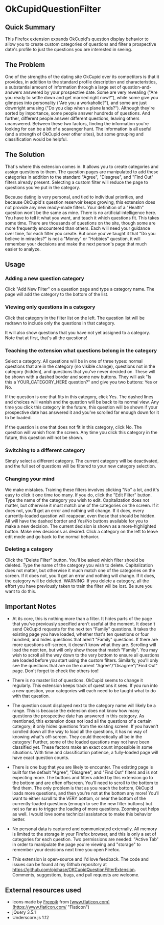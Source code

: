 # OkCupidQuestionFilter #

## Quick Summary ##

This Firefox extension expands OkCupid's question display behavior to allow you to create custom categories of questions and filter a prospective date's profile to just the questions you are interested in seeing.

## The Problem ##

One of the strengths of the dating site OkCupid over its competitors is that it provides, in addition to the standard profile description and characteristics, a substantial amount of information through a large set of question-and-answers answered by your prospective date. Some are very revealing ("Are you ready to settle down and get married right now?"), while some give you glimpses into personality ("Are you a workaholic?"), and some are just downright amusing ("Do you clap when a plane lands?"). Although they're sorted by importance, some people answer hundreds of questions. And further, different people answer different questions, leaving others unanswered. Between these two factors, finding the information you're looking for can be a bit of a scavenger hunt. The information is all useful (and a strength of OkCupid over other sites), but some grouping and classification would be helpful.

## The Solution ##

That's where this extension comes in. It allows you to create categories and assign questions to them. The question pages are manipulated to add these categories in addition to the standard "Agree", "Disagree", and "Find Out" filters already present. Selecting a custom filter will reduce the page to questions you've put in the category.

Because dating is very personal, and tied to individual priorities, and because OkCupid's question reservoir keeps growing, this extension does not provide any new ready-made filters. Your definition of a "Health" question won't be the same as mine. There is no artificial intelligence here. You have to tell it what you want, and teach it which questions fit. This takes some time. There are thousands of questions on the site, though some are more frequently encountered than others. Each will need your guidance over time, for each filter you create. But once you've taught it that "Do you believe in miracles?" is not a "Money" or "Hobbies" question, it will remember your decisions and make the next person's page that much easier to analyze.

## Usage ##

### Adding a new question category ###

Click "Add New Filter" on a question page and type a category name. The page will add the category to the bottom of the list.

### Viewing only questions in a category ###

Click that category in the filter list on the left. The question list will be redrawn to include only the questions in that category.

It will also show questions that you have not yet assigned to a category. Note that at first, that's all the questions!

### Teaching the extension what questions belong in the category ###

Select a category. All questions will be in one of three types: normal questions that are in the category (no visible change), questions not in the category (hidden), and questions that you've never decided on. These will be shown with a dashed border and some new buttons. They will ask "Is this a YOUR_CATEGORY_HERE question?" and give you two buttons: Yes or No. 

If the question is one that fits in this category, click Yes. The dashed lines and choices will vanish and the question will be back to its normal view. Any time you click this category in the future, this question will be shown if your prospective date has answered it and you've scrolled far enough down for it to be loaded.
	
If the question is one that does not fit in this category, click No. The question will vanish from the screen. Any time you click this category in the future, this question will not be shown.

### Switching to a different category ###

Simply select a different category. The current category will be deactivated, and the full set of questions will be filtered to your new category selection.

### Changing your mind ###

We make mistakes. Training these filters involves clicking "No" a lot, and it's easy to click it one time too many. If you do, click the "Edit Filter" button. Type the name of the category you wish to edit. Capitalization does not matter, but otherwise it must match one of the categories on the screen. If it does not, you'll get an error and nothing will change. If it does, every currently-loaded question will reappear, even those that should be hidden. All will have the dashed border and Yes/No buttons available for you to make a new decision. The current decision is shown as a more-highlighted button. Make new decisions as desired. Click a category on the left to leave edit mode and go back to the normal behavior.

### Deleting a category ###

Click the "Delete Filter" button. You'll be asked which filter should be deleted. Type the name of the category you wish to delete. Capitalization does not matter, but otherwise it much match one of the categories on the screen. If it does not, you'll get an error and nothing will change. If it does, the category will be deleted. WARNING: If you delete a category, all the effort you have previously taken to train the filter will be lost. Be sure you want to do this.

## Important Notes ##

- At its core, this is nothing more than a filter. It hides parts of the page that you've previously specified aren't useful at the moment. It doesn't send OkCupid requests for the next ten "Family" questions. It takes the existing page you have loaded, whether that's ten questions or four hundred, and hides questions that aren't "Family" questions. If there are more questions off-screen, it doesn't know what they are. Scrolling will load the next ten, but will only show those that match "Family". You may wish to scroll all the way down to the very bottom to ensure all questions are loaded before you start using the custom filters. Similarly, you'll only see the questions that are on the current "Agree"/"Disagree"/"Find Out" page. Don't forget to check the others too!

- There is no master list of questions. OkCupid seems to change it regularly. This extension keeps track of questions it sees. If you run into a new question, your categories will each need to be taught what to do with that question.

- The question count displayed next to the category name will likely be a range. This is because the extension does not know how many questions the prospective date has answered in this category. As mentioned, this extension does not load all the questions of a certain category; it only hides questions from the existing screen. If you haven't scrolled down all the way to load all the questions, it has no way of knowing what's off-screen. They could theoretically all be in the category! Further, some of the loaded questions may not have been classified yet. These factors make an exact count impossible in some situations. With time and classification patience, a fully-loaded page will have exact question counts.

- There is one bug that you are likely to encounter. The existing page is built for the default "Agree", "Disagree", and "Find Out" filters and is not expecting more. The buttons and filters added by this extension go to the bottom and are often offscreen. You'll need to scroll to the bottom to find them. The only problem is that as you reach the bottom, OkCupid loads more questions, and then you're not at the bottom any more! You'll want to either scroll to the VERY bottom, or near the bottom of the currently-loaded questions (enough to see the new filter buttons) but not so far as to trigger the loading of more questions. Zooming out helps as well. I would love some technical assistance to make this behavior better.

- No personal data is captured and communicated externally. All memory is limited to the storage in your Firefox browser, and this is only a set of categories for each question. Two permissions are needed: "Active Tab" in order to manipulate the page you're viewing and "storage" to remember your decisions next time you open Firefox.

- This extension is open-source and I'd love feedback. The code and issues can be found at  my Github repository at https://github.com/ojchase/OKCupidQuestionFilterExtension. Comments, suggestions, bugs, and pull requests are welcome.

## External resources used ##

- Icons made by [Freepik](https://www.freepik.com "Freepik") from [www.flaticon.com](https://www.flaticon.com/ "Flaticon")
- jQuery 3.5.1
- Underscore.js 1.12
